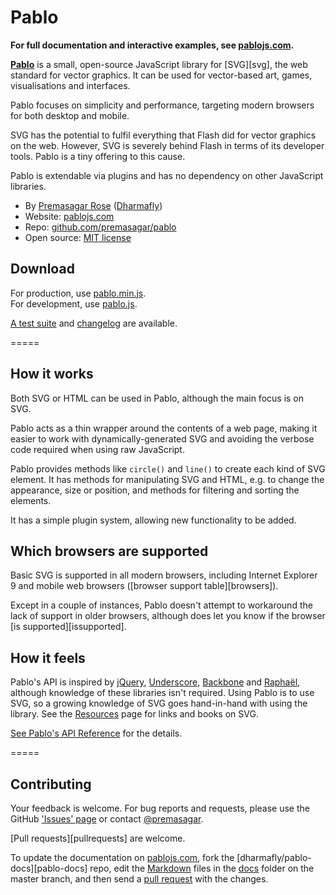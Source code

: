 # Pablo

**For full documentation and interactive examples, see [pablojs.com][pablo-site].**


**[Pablo][pablo-site]** is a small, open-source JavaScript library for [SVG][svg], the web standard for vector graphics. It can be used for vector-based art, games, visualisations and interfaces.

Pablo focuses on simplicity and performance, targeting modern browsers for both desktop and mobile.

SVG has the potential to fulfil everything that Flash did for vector graphics on the web. However, SVG is severely behind Flash in terms of its developer tools. Pablo is a tiny offering to this cause.

Pablo is extendable via plugins and has no dependency on other JavaScript libraries.

* By [Premasagar Rose][prem] ([Dharmafly][df])
* Website: [pablojs.com][pablo-site]
* Repo: [github.com/premasagar/pablo][repo]
* Open source: [MIT license][mit]


## Download

For production, use [pablo.min.js][pablo.min.js].  
For development, use [pablo.js][pablo.js].


[A test suite][tests] and [changelog][changelog] are available.


=====


## How it works

Both SVG or HTML can be used in Pablo, although the main focus is on SVG.

Pablo acts as a thin wrapper around the contents of a web page, making it easier to work with dynamically-generated SVG and avoiding the verbose code required when using raw JavaScript.

Pablo provides methods like `circle()` and `line()` to create each kind of SVG element. It has methods for manipulating SVG and HTML, e.g. to change the appearance, size or position, and methods for filtering and sorting the elements.

It has a simple plugin system, allowing new functionality to be added.


## Which browsers are supported

Basic SVG is supported in all modern browsers, including Internet Explorer 9 and mobile web browsers ([browser support table][browsers]).

Except in a couple of instances, Pablo doesn't attempt to workaround the lack of support in older browsers, although does let you know if the browser [is supported][issupported].


## How it feels

Pablo's API is inspired by [jQuery][jquery], [Underscore][_], [Backbone][backbone] and [Raphaël][raphael], although knowledge of these libraries isn't required. Using Pablo is to use SVG, so a growing knowledge of SVG goes hand-in-hand with using the library. See the [Resources][resources] page for links and books on SVG.

[See Pablo's API Reference][api] for the details.


=====


## Contributing

Your feedback is welcome. For bug reports and requests, please use the GitHub ['Issues' page][issues] or contact [@premasagar][prem-twitter].

[Pull requests][pullrequests] are welcome.

To update the documentation on [pablojs.com][pablo-site], fork the [dharmafly/pablo-docs][pablo-docs] repo, edit the [Markdown][markdown-syntax] files in the [docs][docs-folder] folder on the master branch, and then send a [pull request][docs-pullrequests] with the changes.


[pablo-site]: http://pablojs.com
[prem]: http://premasagar.com
[prem-twitter]: https://twitter.com/premasagar
[df]: http://dharmafly.com
[mit]: http://opensource.org/licenses/mit-license.php
[repo]: https://github.com/premasagar/pablo
[pablo.js]: http://pablojs.com/downloads/pablo.js
[pablo.min.js]: http://pablojs.com/downloads/pablo.min.js
[tests]: http://pablojs.com/tests/
[changelog]: http://pablojs.com/details/#changelog
[jquery]: http://jquery.com
[_]: http://underscorejs.org
[backbone]: http://backbonejs.org
[raphael]: http://raphaeljs.com
[api]: http://pablojs.com/api/
[resources]: http://pablojs.com/api/
[issues]: https://github.com/premasagar/pablo/issues
[docs-folder]: https://github.com/premasagar/pablo-docs/tree/master/docs
[docs-pullrequests]: https://github.com/premasagar/pablo-docs/pulls
[markdown-syntax]: http://daringfireball.net/projects/markdown/syntax
